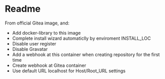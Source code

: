 # Readme

From official Gitea image, and: 

- Add docker-library to this image
- Complete install wizard automaticlly by enviroment INSTALL_LOC
- Disable user register
- Disable Gravatar
- Add a webhook at this container when creating repository for the first time
- Create webhook at Gitea container
- Use default URL localhost for Host/Root_URL settings
